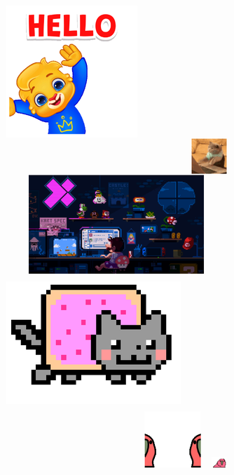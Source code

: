 <div align="left">
  <img src="hello.gif" alt="gifhello" style="width: 300px;">
</div>

<div align="right">
  <img src="cat.gif" alt="gifcat" style="margin-left: 200px; width: 80px;">
</div>

<div align="center">
  <img src="mario.gif" alt="gifmario" style="width: 400px;">
</div>

![gifnyancat](nyancat.gif)

<div align="right">
  <img src="parrot.gif" alt="parrotgif" style="margin-right: 20px;">
  <img src="parrot2.gif" alt="parrot2gif">
</div>
